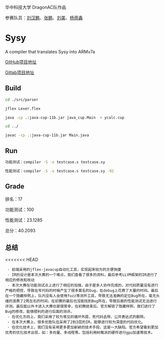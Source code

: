 华中科技大学 DragonAC队作品

参赛队员：[刘汉鹏](https://github.com/showstarpro)、[张鹏](https://github.com/zippermonkey)、[刘美](https://github.com/rabbicat30)、[杨雨鑫](https://github.com/yux20000304)

# Sysy

A compiler that translates Sysy into ARMv7a

[GitHub项目地址](https://github.com/showstarpro/sysy.git)

[Gitlab项目地址](https://gitlab.com/yux20000304/sysy.git)

## Build
```bash
cd ./src/parser

jflex Lexer.flex

java -cp .:java-cup-11b.jar java_cup.Main  < ycalc.cup

cd ../

javac -cp .:java-cup-11b.jar Main.java
```

## Run
```bash
功能测试：compiler -S -o testcase.s testcase.sy

性能测试：compiler -S -o testcase.s testcase.sy -O2
```

## Grade

排名：17

功能测试：100

性能测试：23.1285

总分：40.2093

## 总结
<<<<<<< HEAD
```
 - 前端采用的jflex-javacup自动化工具，实现起来较为的方便快捷  
 - IR的设计是本次大赛的一个难点，我们查看了很多的资料，最后参考LLVM框架的IR进行了相应的修改和改动  
 - 本次大赛在功能测试点上进行了相应的加强，由于是多人协作完成的，对代码质量没有进行严格的把控，导致在写代码的时候产生了很多莫名的bug，在debug上花费了大量的时间。最后在一个隐藏样例上，队内没有人会使用fuzz等测开工具，导致无法准确的定位Bug所在，毫无头绪的浪费了2周左右的时间。在初赛的最后也没能找到Bug所在，导致后面的性能测试无法进行评测。最后能以外卡进入大赛也是很荣幸，在初赛结束后，官方解锁了隐藏样例，我们进行了Bug的修改，能够顺利的进行后面的测评。 
 - 在优化方向上，我们采用了较为常见的循环外提、死代码去除、公共表达式的删除。 
 - 在本次大赛上，很多优胜队伍采用了2到3层的IR，能够进行较为深度的代码优化。 
 - 在优化技术上，我们没有采用更多更加新颖的技术手段，这是一大缺陷。官方希望看到更加优秀的优化技术出现，如：多向量、多线程等。包括利用树莓派的硬件进行gpu加速等技术。
```

